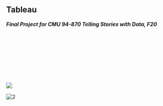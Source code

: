 ## Tableau

_**Final Project for CMU 94-870 Telling Stories with Data, F20**_
<div><noscript><a href='#'><img alt=' ' src='https://public.tableau.com/static/images/fi/final_project_16020288935970/1/1_rss.png' style='border: none' /></a></noscript><object width="300" height="150"><param name="host_url" value="https%3A%2F%2Fpublic.tableau.com%2F" /> <param name="embed_code_version" value="3" /> <param name="site_root" value="" /><param name="name" value="final_project_16020288935970/1" /><param name="tabs" value="no" /><param name="toolbar" value="yes" /><param name="static_image" value="https://public.tableau.com/static/images/fi/final_project_16020288935970/1/1.png" /> <param name="animate_transition" value="yes" /><param name="display_static_image" value="yes" /><param name="display_spinner" value="yes" /><param name="display_overlay" value="yes" /><param name="display_count" value="yes" /><param name="language" value="en" /><param name="filter" value="publish=yes" /></object></div>

![2](https://user-images.githubusercontent.com/38139294/95285343-9407f780-082e-11eb-8b97-e931278723f5.png)
